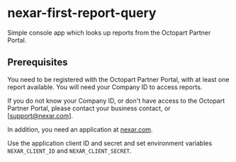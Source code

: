 # nexar-first-report-query
[nexar.com]: https://nexar.com/

Simple console app which looks up reports from the Octopart Partner Portal.

## Prerequisites

You need to be registered with the Octopart Partner Portal, with at least one report available. You will need your Company ID to access reports.

If you do not know your Company ID, or don't have access to the Octopart Partner Portal, please contact your business contact, or [support@nexar.com].

In addition, you need an application at [nexar.com].

Use the application client ID and secret and set environment variables `NEXAR_CLIENT_ID` and `NEXAR_CLIENT_SECRET`.
